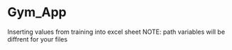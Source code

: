 # Gym_App
Inserting values from training into excel sheet
NOTE: path variables will be diffrent for your files

